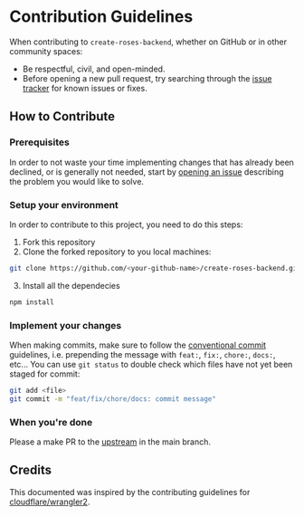 # Contribution Guidelines

When contributing to `create-roses-backend`, whether on GitHub or in other community spaces:

- Be respectful, civil, and open-minded.
- Before opening a new pull request, try searching through the [issue tracker](https://github.com/krsbx/create-roses-backend/issues) for known issues or fixes.

## How to Contribute

### Prerequisites

In order to not waste your time implementing changes that has already been declined, or is generally not needed, start by [opening an issue](https://github.com/t3-oss/create-t3-app/issues/new/choose) describing the problem you would like to solve.

### Setup your environment

In order to contribute to this project, you need to do this steps:

1. Fork this repository
2. Clone the forked repository to you local machines:

```bash
git clone https://github.com/<your-github-name>/create-roses-backend.git
```

3. Install all the dependecies

```bash
npm install
```

### Implement your changes

When making commits, make sure to follow the [conventional commit](https://www.conventionalcommits.org/en/v1.0.0/) guidelines, i.e. prepending the message with `feat:`, `fix:`, `chore:`, `docs:`, etc... You can use `git status` to double check which files have not yet been staged for commit:

```bash
git add <file>
git commit -m "feat/fix/chore/docs: commit message"
```

### When you're done

Please a make PR to the [upstream](https://github.com/krsbx/create-roses-backend/) in the main branch.

## Credits

This documented was inspired by the contributing guidelines for [cloudflare/wrangler2](https://github.com/cloudflare/wrangler2/blob/main/CONTRIBUTING.md).
